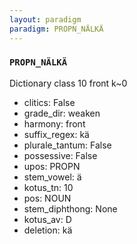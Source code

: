 ```yaml
---
layout: paradigm
paradigm: PROPN_NÄLKÄ
---
```

### ` PROPN_NÄLKÄ `

Dictionary class 10 front k~0
* clitics: False
* grade_dir: weaken
* harmony: front
* suffix_regex: kä
* plurale_tantum: False
* possessive: False
* upos: PROPN
* stem_vowel: ä
* kotus_tn: 10
* pos: NOUN
* stem_diphthong: None
* kotus_av: D
* deletion: kä
